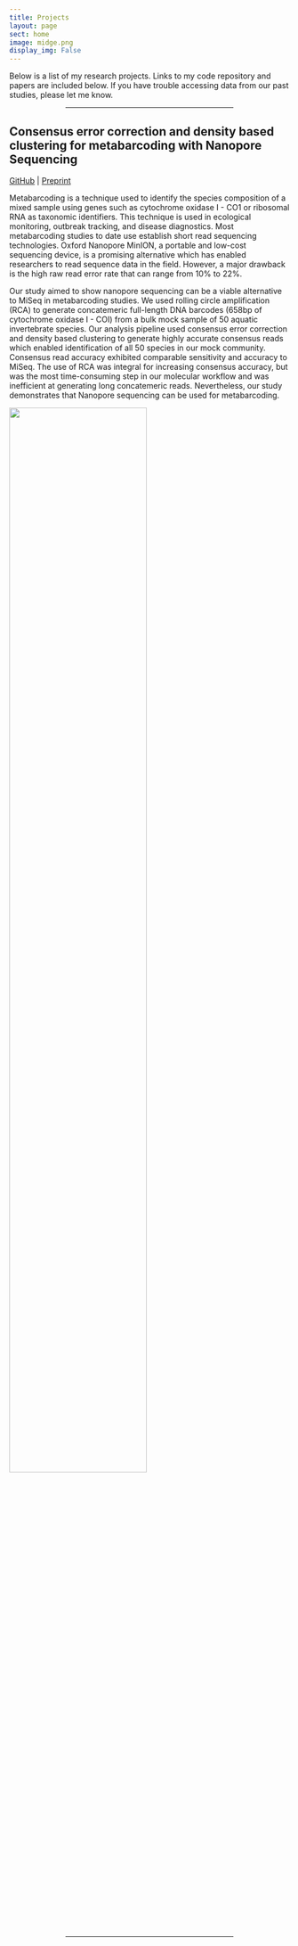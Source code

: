 ```yaml
---
title: Projects
layout: page
sect: home
image: midge.png
display_img: False
---
```


Below is a list of my research projects. Links to my code repository and papers are included below. If you have trouble accessing data from our past studies, please let me know.

<hr style="margin-left: auto; margin-right: auto; width: 60%; color: #f2f2f2">

## Consensus error correction and density based clustering for metabarcoding with Nanopore Sequencing
[GitHub](https://github.com/bbaloglu/ashure) | [Preprint](https://www.biorxiv.org/content/10.1101/2020.05.21.108852v1.full.pdf)

Metabarcoding is a technique used to identify the species composition of a mixed sample using genes such as cytochrome oxidase I - CO1 or ribosomal RNA as taxonomic identifiers. This technique is used in ecological monitoring, outbreak tracking, and disease diagnostics. Most metabarcoding studies to date use establish short read sequencing technologies. Oxford Nanopore MinION, a portable and low-cost sequencing device, is a promising alternative which has enabled researchers to read sequence data in the field. However, a major drawback is the high raw read error rate that can range from 10% to 22%.

Our study aimed to show nanopore sequencing can be a viable alternative to MiSeq in metabarcoding studies. We used rolling circle amplification (RCA) to generate concatemeric full-length DNA barcodes (658bp of cytochrome oxidase I - COI) from a bulk mock sample of 50 aquatic invertebrate species. Our analysis pipeline used consensus error correction and density based clustering to generate highly accurate consensus reads which enabled identification of all 50 species in our mock community. Consensus read accuracy exhibited comparable sensitivity and accuracy to MiSeq. The use of RCA was integral for increasing consensus accuracy, but was the most time-consuming step in our molecular workflow and was inefficient at generating long concatemeric reads. Nevertheless, our study demonstrates that Nanopore sequencing can be used for metabarcoding.

<img src="{{site.github_url}}/assets/img/ashure.jpg" style="width: 70%">

<hr style="margin-left: auto; margin-right: auto; width: 60%; color: #f2f2f2">

